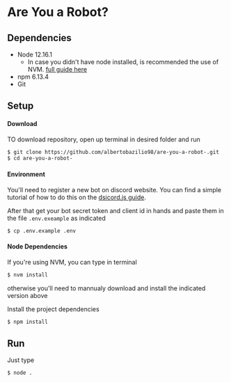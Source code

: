 # Are You a Robot?

## Dependencies

  - Node 12.16.1
    - In case you didn't have node installed, is recommended the use of NVM. [full guide here](https://github.com/creationix/nvm)
  - npm 6.13.4
  - Git

## Setup

#### Download

TO download repository, open up terminal in desired folder and run
```bash
$ git clone https://github.com/albertobazilio98/are-you-a-robot-.git
$ cd are-you-a-robot-
```

#### Environment

You'll need to register a new bot on discord website. You can find a simple tutorial of how to do this on the [dsicord.js guide](https://discordjs.guide/preparations/setting-up-a-bot-application.html#creating-your-bot).

After that get your bot secret token and client id in hands and paste them in the file `.env.exeample` as indicated

```bash
$ cp .env.example .env
```

#### Node Dependencies

If you're using NVM, you can type in terminal

```bash
$ nvm install
```

otherwise you'll need to mannualy download and install the indicated version above

Install the project dependencies

```bash
$ npm install
```

## Run

Just type

```bash
$ node .
```